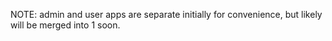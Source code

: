 NOTE: admin and user apps are separate initially for convenience, but likely will be merged into 1 soon.
